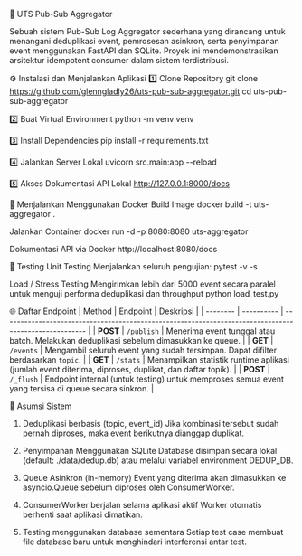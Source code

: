 🧩 UTS Pub-Sub Aggregator

Sebuah sistem Pub-Sub Log Aggregator sederhana yang dirancang untuk menangani deduplikasi event, pemrosesan asinkron, serta penyimpanan event menggunakan FastAPI dan SQLite.
Proyek ini mendemonstrasikan arsitektur idempotent consumer dalam sistem terdistribusi.


⚙️ Instalasi dan Menjalankan Aplikasi
1️⃣ Clone Repository
git clone https://github.com/glenngladly26/uts-pub-sub-aggregator.git
cd uts-pub-sub-aggregator

2️⃣ Buat Virtual Environment
python -m venv venv

3️⃣ Install Dependencies
pip install -r requirements.txt

4️⃣ Jalankan Server Lokal
uvicorn src.main:app --reload

5️⃣ Akses Dokumentasi API Lokal
http://127.0.0.1:8000/docs


🐳 Menjalankan Menggunakan Docker
Build Image
docker build -t uts-aggregator .

Jalankan Container
docker run -d -p 8080:8080 uts-aggregator

Dokumentasi API via Docker
http://localhost:8080/docs


🧪 Testing
Unit Testing
Menjalankan seluruh pengujian:
pytest -v -s

Load / Stress Testing
Mengirimkan lebih dari 5000 event secara paralel untuk menguji performa deduplikasi dan throughput
python load_test.py


🌐 Daftar Endpoint
| Method   | Endpoint   | Deskripsi                                                                                             |
| -------- | ---------- | ----------------------------------------------------------------------------------------------------- |
| **POST** | `/publish` | Menerima event tunggal atau batch. Melakukan deduplikasi sebelum dimasukkan ke queue.                 |
| **GET**  | `/events`  | Mengambil seluruh event yang sudah tersimpan. Dapat difilter berdasarkan `topic`.                     |
| **GET**  | `/stats`   | Menampilkan statistik runtime aplikasi (jumlah event diterima, diproses, duplikat, dan daftar topik). |
| **POST** | `/_flush`  | Endpoint internal (untuk testing) untuk memproses semua event yang tersisa di queue secara sinkron.   |


🧠 Asumsi Sistem
1. Deduplikasi berbasis (topic, event_id)
Jika kombinasi tersebut sudah pernah diproses, maka event berikutnya dianggap duplikat.

2. Penyimpanan Menggunakan SQLite
Database disimpan secara lokal (default: ./data/dedup.db) atau melalui variabel environment DEDUP_DB.

3. Queue Asinkron (in-memory)
Event yang diterima akan dimasukkan ke asyncio.Queue sebelum diproses oleh ConsumerWorker.

4. ConsumerWorker berjalan selama aplikasi aktif
Worker otomatis berhenti saat aplikasi dimatikan.

5. Testing menggunakan database sementara
Setiap test case membuat file database baru untuk menghindari interferensi antar test.